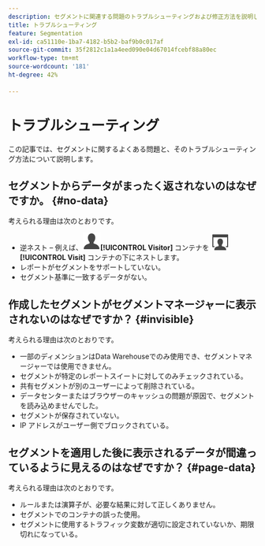 ```yaml
---
description: セグメントに関連する問題のトラブルシューティングおよび修正方法を説明します。
title: トラブルシューティング
feature: Segmentation
exl-id: ca51110e-1ba7-4182-b5b2-baf9b0c017af
source-git-commit: 35f2812c1a1a4eed090e04d67014fcebf88a80ec
workflow-type: tm+mt
source-wordcount: '181'
ht-degree: 42%

---
```


# トラブルシューティング

この記事では、セグメントに関するよくある問題と、そのトラブルシューティング方法について説明します。

<!-- Looks like this is not part anymore of the current UI.

## Error: "Incompatible elements in this segment" {#incompatible}

This error occurs when you try to save a segment in the Data Warehouse folder where the segment contains elements not compatible with Data Warehouse. To resolve this error, do one of two things:

* Save the segment in a different folder 
* Remove or change the incompatible portions of the segment.

-->

## セグメントからデータがまったく返されないのはなぜですか。 {#no-data}

考えられる理由は次のとおりです。

* 逆ネスト – 例えば、![User](/help/assets/icons/User.svg)**[!UICONTROL Visitor]** コンテナを ![Visit](/help/assets/icons/Visit.svg)**[!UICONTROL Visit]** コンテナの下にネストします。
* レポートがセグメントをサポートしていない。
* セグメント基準に一致するデータがない。

## 作成したセグメントがセグメントマネージャーに表示されないのはなぜですか？ {#invisible}

考えられる理由は次のとおりです。

* 一部のディメンションはData Warehouseでのみ使用でき、セグメントマネージャーでは使用できません。
* セグメントが特定のレポートスイートに対してのみチェックされている。
* 共有セグメントが別のユーザーによって削除されている。
* データセンターまたはブラウザーのキャッシュの問題が原因で、セグメントを読み込めませんでした。
* セグメントが保存されていない。
* IP アドレスがユーザー側でブロックされている。

## セグメントを適用した後に表示されるデータが間違っているように見えるのはなぜですか？ {#page-data}

考えられる理由は次のとおりです。

* ルールまたは演算子が、必要な結果に対して正しくありません。
* セグメントでのコンテナの誤った使用。
* セグメントに使用するトラフィック変数が適切に設定されていないか、期限切れになっている。
